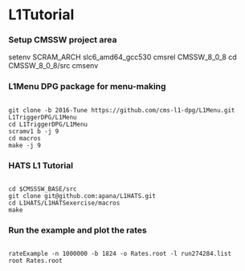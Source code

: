 L1Tutorial
==========

### Setup CMSSW project area
setenv SCRAM_ARCH slc6_amd64_gcc530
cmsrel CMSSW_8_0_8
cd CMSSW_8_0_8/src
cmsenv

### L1Menu DPG package for menu-making
<pre><code>
git clone -b 2016-Tune https://github.com/cms-l1-dpg/L1Menu.git L1TriggerDPG/L1Menu
cd L1TriggerDPG/L1Menu
scramv1 b -j 9
cd macros
make -j 9
</code></pre>

### HATS L1 Tutorial
<pre><code>
cd $CMSSSW_BASE/src
git clone git@github.com:apana/L1HATS.git
cd L1HATS/L1HATSexercise/macros
make
</code></pre>

### Run the example and plot the rates
<pre><code>
rateExample -n 1000000 -b 1824 -o Rates.root -l run274284.list
root Rates.root
</code></pre>

